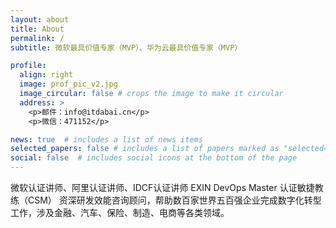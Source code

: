 ```yaml
---
layout: about
title: About
permalink: /
subtitle: 微软最具价值专家（MVP）、华为云最具价值专家（MVP）

profile:
  align: right
  image: prof_pic_v2.jpg
  image_circular: false # crops the image to make it circular
  address: >
    <p>邮件：info@itdabai.cn</p>
    <p>微信：471152</p>

news: true  # includes a list of news items
selected_papers: false # includes a list of papers marked as "selected={true}"
social: false  # includes social icons at the bottom of the page
---
```



微软认证讲师、阿里认证讲师、IDCF认证讲师
EXIN DevOps Master
认证敏捷教练（CSM）
资深研发效能咨询顾问，帮助数百家世界五百强企业完成数字化转型工作，涉及金融、汽车、保险、制造、电商等各类领域。